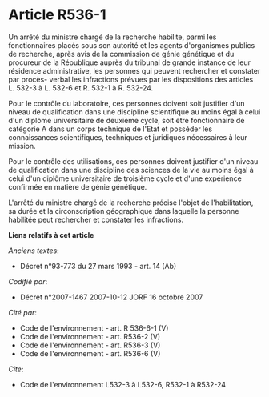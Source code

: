 # Article R536-1

Un arrêté du ministre chargé de la recherche habilite, parmi les fonctionnaires placés sous son autorité et les agents
d'organismes publics de recherche, après avis de la commission de génie génétique et du procureur de la République auprès du
tribunal de grande instance de leur résidence administrative, les personnes qui peuvent rechercher et constater par procès-
verbal les infractions prévues par les dispositions des articles L. 532-3 à L. 532-6 et R. 532-1 à R. 532-24.

Pour le contrôle du laboratoire, ces personnes doivent soit justifier d'un niveau de qualification dans une discipline
scientifique au moins égal à celui d'un diplôme universitaire de deuxième cycle, soit être fonctionnaire de catégorie A dans
un corps technique de l'Etat et posséder les connaissances scientifiques, techniques et juridiques nécessaires à leur
mission.

Pour le contrôle des utilisations, ces personnes doivent justifier d'un niveau de qualification dans une discipline des
sciences de la vie au moins égal à celui d'un diplôme universitaire de troisième cycle et d'une expérience confirmée en
matière de génie génétique.

L'arrêté du ministre chargé de la recherche précise l'objet de l'habilitation, sa durée et la circonscription géographique
dans laquelle la personne habilitée peut rechercher et constater les infractions.

**Liens relatifs à cet article**

_Anciens textes_:

  - Décret n°93-773 du 27 mars 1993 - art. 14 (Ab)

_Codifié par_:

  - Décret n°2007-1467 2007-10-12 JORF 16 octobre 2007

_Cité par_:

  - Code de l'environnement - art. R 536-6-1 (V)
  - Code de l'environnement - art. R536-2 (V)
  - Code de l'environnement - art. R536-3 (V)
  - Code de l'environnement - art. R536-6 (V)

_Cite_:

  - Code de l'environnement L532-3 à L532-6, R532-1 à R532-24
